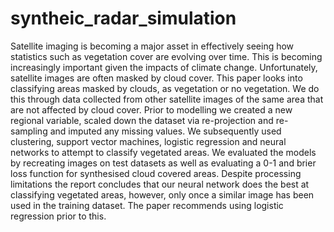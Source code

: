 # syntheic_radar_simulation

Satellite imaging is becoming a major asset in effectively seeing how statistics such as vegetation cover
are evolving over time. This is becoming increasingly important given the impacts of climate change.
Unfortunately, satellite images are often masked by cloud cover. This paper looks into classifying
areas masked by clouds, as vegetation or no vegetation. We do this through data collected from other
satellite images of the same area that are not affected by cloud cover. Prior to modelling we created
a new regional variable, scaled down the dataset via re-projection and re-sampling and imputed any
missing values. We subsequently used clustering, support vector machines, logistic regression and
neural networks to attempt to classify vegetated areas. We evaluated the models by recreating images
on test datasets as well as evaluating a 0-1 and brier loss function for synthesised cloud covered areas.
Despite processing limitations the report concludes that our neural network does the best at classifying
vegetated areas, however, only once a similar image has been used in the training dataset. The paper
recommends using logistic regression prior to this.
